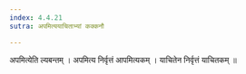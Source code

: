 ```yaml
---
index: 4.4.21
sutra: अपमित्ययाचिताभ्यां कक्कनौ

---
```

 अपमित्येति ल्यबन्तम् । अपमित्य निर्वृत्तं आपमित्यकम् । याचितेन निर्वृत्तं याचितकम् ॥